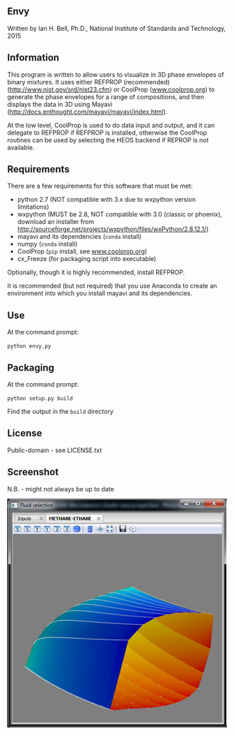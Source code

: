 
Envy
----

Written by Ian H. Bell, Ph.D., National Institute of Standards and Technology, 2015

Information
-----------
This program is written to allow users to visualize in 3D phase envelopes of binary mixtures.  It uses either REFPROP (recommended) (http://www.nist.gov/srd/nist23.cfm) or CoolProp (www.coolprop.org) to generate the phase envelopes for a range of compositions, and then displays the data in 3D using Mayavi (http://docs.enthought.com/mayavi/mayavi/index.html).

At the low level, CoolProp is used to do data input and output, and it can delegate to REFPROP if REFPROP is installed, otherwise the CoolProp routines can be used by selecting the HEOS backend if REPROP is not available.

Requirements
------------
There are a few requirements for this software that must be met:

- python 2.7 (NOT compatible with 3.x due to wxpython version limitations)
- wxpython (MUST be 2.8, NOT compatible with 3.0 (classic or phoenix), download an installer from http://sourceforge.net/projects/wxpython/files/wxPython/2.8.12.1/)
- mayavi and its dependencies (``conda`` install)
- numpy (``conda`` install)
- CoolProp (``pip`` install, see www.coolprop.org)
- cx_Freeze (for packaging script into executable)

Optionally, though it is highly recommended, install REFPROP.

It is recommended (but not required) that you use Anaconda to create an environment into which you install mayavi and its dependencies.

Use
---
At the command prompt:

``python envy.py``

Packaging
---------
At the command prompt:

``python setup.py build``

Find the output in the ``build`` directory

License
-------
Public-domain - see LICENSE.txt

Screenshot
----------
N.B. - might not always be up to date

![screenshot](screenshot.png)
